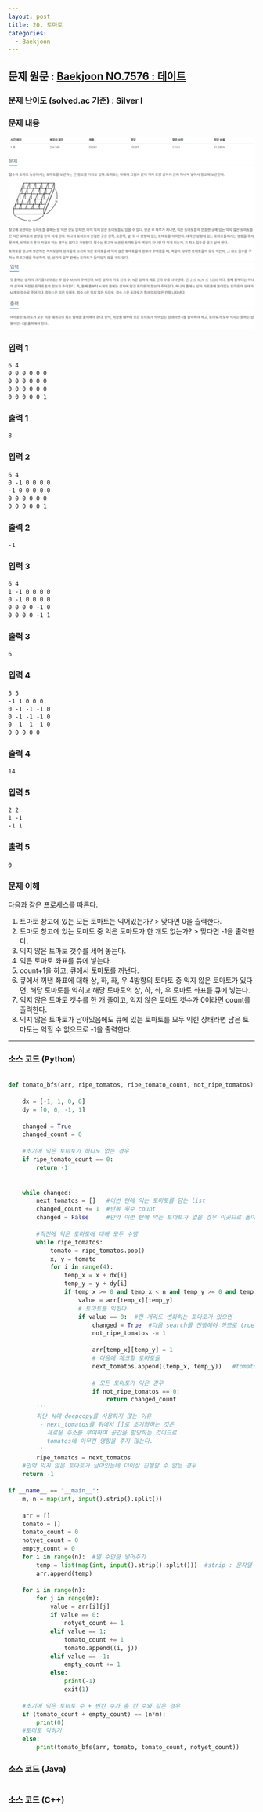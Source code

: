 ```yaml
---
layout: post
title: 20. 토마토
categories:
  - Baekjoon
---
```


## 문제 원문 : [Baekjoon NO.7576 : 데이트](https://www.acmicpc.net/problem/7576)  

### 문제 난이도 (solved.ac 기준) : Silver I

### 문제 내용
![7576_tomato_1](/assets/images/Baekjoon/7576_tomato_1.PNG)  
![7576_tomato_2](/assets/images/Baekjoon/7576_tomato_2.PNG)   

### 입력 1
```
6 4
0 0 0 0 0 0
0 0 0 0 0 0
0 0 0 0 0 0
0 0 0 0 0 1
```
### 출력 1
```
8
```  

### 입력 2
```
6 4
0 -1 0 0 0 0
-1 0 0 0 0 0
0 0 0 0 0 0
0 0 0 0 0 1
```
### 출력 2
```
-1
```  

### 입력 3
```
6 4
1 -1 0 0 0 0
0 -1 0 0 0 0
0 0 0 0 -1 0
0 0 0 0 -1 1
```
### 출력 3
```
6
```  

### 입력 4
```
5 5
-1 1 0 0 0
0 -1 -1 -1 0
0 -1 -1 -1 0
0 -1 -1 -1 0
0 0 0 0 0
```
### 출력 4
```
14
```  

### 입력 5
```
2 2
1 -1
-1 1
```
### 출력 5
```
0
```  


### 문제 이해
다음과 같은 프로세스를 따른다.  
1. 토마토 창고에 있는 모든 토마토는 익어있는가? > 맞다면 0을 출력한다.
2. 토마토 창고에 있는 토마토 중 익은 토마토가 한 개도 없는가? > 맞다면 -1을 출력한다.
3. 익지 않은 토마토 갯수를 세어 놓는다.
4. 익은 토마토 좌표를 큐에 넣는다.
5. count+1을 하고, 큐에서 토마토를 꺼낸다.
6. 큐에서 꺼낸 좌표에 대해 상, 하, 좌, 우 4방향의 토마토 중 익지 않은 토마토가 있다면, 해당 토마토를 익히고 해당 토마토의 상, 하, 좌, 우 토마토 좌표를 큐에 넣는다.
7. 익지 않은 토마토 갯수를 한 개 줄이고, 익지 않은 토마토 갯수가 0이라면 count를 출력한다.
8. 익지 않은 토마토가 남아있음에도 큐에 있는 토마토를 모두 익힌 상태라면 남은 토마토는 익힐 수 없으므로 -1을 출력한다.

---

### 소스 코드 (Python)
```python

def tomato_bfs(arr, ripe_tomatos, ripe_tomato_count, not_ripe_tomatos):
    
    dx = [-1, 1, 0, 0]
    dy = [0, 0, -1, 1]
    
    changed = True
    changed_count = 0

    #초기에 익은 토마토가 하나도 없는 경우
    if ripe_tomato_count == 0:
        return -1
    

    while changed:
        next_tomatos = []   #이번 턴에 익는 토마토를 담는 list
        changed_count += 1  #반복 횟수 count
        changed = False     #만약 이번 턴에 익는 토마토가 없을 경우 이곳으로 돌아오지 않음

        #직전에 익은 토마토에 대해 모두 수행
        while ripe_tomatos:
            tomato = ripe_tomatos.pop()
            x, y = tomato
            for i in range(4):
                temp_x = x + dx[i]
                temp_y = y + dy[i]
                if temp_x >= 0 and temp_x < n and temp_y >= 0 and temp_y < m:
                    value = arr[temp_x][temp_y]
                    # 토마토를 익힌다
                    if value == 0:  #한 개라도 변화하는 토마토가 있으면
                        changed = True  #다음 search를 진행해야 하므로 true
                        not_ripe_tomatos -= 1
    
                        arr[temp_x][temp_y] = 1
                        # 다음에 체크할 토마토들
                        next_tomatos.append((temp_x, temp_y))   #tomatos가 아닌 새로운 공간에 넣고 옮겨주어야 count 가능

                        # 모든 토마토가 익은 경우
                        if not_ripe_tomatos == 0:
                            return changed_count
        '''
        하단 식에 deepcopy를 사용하지 않는 이유
         - next_tomatos를 위에서 []로 초기화하는 것은
           새로운 주소를 부여하여 공간을 할당하는 것이므로
           tomatos에 아무런 영향을 주지 않는다.
        '''
        ripe_tomatos = next_tomatos
    #만약 익지 않은 토마토가 남아있는데 더이상 진행할 수 없는 경우
    return -1
 
if __name__ == "__main__":
    m, n = map(int, input().strip().split())

    arr = []
    tomato = []
    tomato_count = 0
    notyet_count = 0
    empty_count = 0
    for i in range(n):  #열 수만큼 넣어주기
        temp = list(map(int, input().strip().split()))  #strip : 문자열 양쪽 공백을 지우기
        arr.append(temp)
 
    for i in range(n):
        for j in range(m):  
            value = arr[i][j]
            if value == 0:
                notyet_count += 1
            elif value == 1:
                tomato_count += 1
                tomato.append((i, j))
            elif value == -1:
                empty_count += 1
            else:
                print(-1)
                exit(1)
    
    #초기에 익은 토마토 수 + 빈칸 수가 총 칸 수와 같은 경우 
    if (tomato_count + empty_count) == (n*m):
        print(0)
    #토마토 익히기
    else:
        print(tomato_bfs(arr, tomato, tomato_count, notyet_count))

```  

### 소스 코드 (Java)
```java

```  

### 소스 코드 (C++)

```cpp

```

